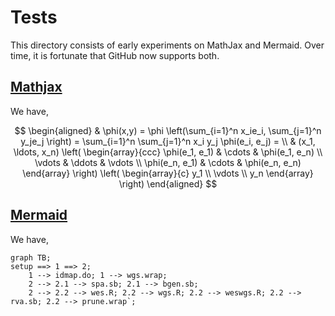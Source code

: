 # Tests

This directory consists of early experiments on MathJax and Mermaid. Over time, it is fortunate that GitHub now supports both.

## <a href="mathjax.html">Mathjax</a>

We have,

$$
\begin{aligned}
  & \phi(x,y) = \phi \left(\sum_{i=1}^n x_ie_i, \sum_{j=1}^n y_je_j \right)
  = \sum_{i=1}^n \sum_{j=1}^n x_i y_j \phi(e_i, e_j) = \\
  & (x_1, \ldots, x_n) \left( \begin{array}{ccc}
      \phi(e_1, e_1) & \cdots & \phi(e_1, e_n) \\
      \vdots & \ddots & \vdots \\
      \phi(e_n, e_1) & \cdots & \phi(e_n, e_n)
    \end{array} \right)
  \left( \begin{array}{c}
      y_1 \\
      \vdots \\
      y_n
    \end{array} \right)
\end{aligned}
$$


## <a href="mermaid.html">Mermaid</a>

We have,

```mermaid
graph TB;
setup ==> 1 ==> 2;
    1 --> idmap.do; 1 --> wgs.wrap;
    2 --> 2.1 --> spa.sb; 2.1 --> bgen.sb;
    2 --> 2.2 --> wes.R; 2.2 --> wgs.R; 2.2 --> weswgs.R; 2.2 --> rva.sb; 2.2 --> prune.wrap`;
```
